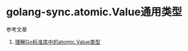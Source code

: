 # golang-sync.atomic.Value通用类型

参考文章

1. [理解Go标准库中的atomic.Value类型](http://blog.betacat.io/post/golang-atomic-value-exploration/)


